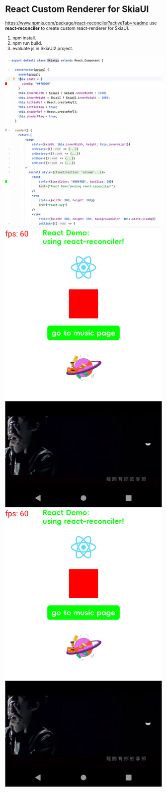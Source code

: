 # React Custom Renderer for SkiaUI

https://www.npmjs.com/package/react-reconciler?activeTab=readme
use **react-reconciler** to create custom react-renderer for SkiaUI.

1. npm install.
2. npm run build.
3. evaluate js in SkiaUI2 project.

![image](https://github.com/tanpuer/skia-ui-react/blob/main/example1.jpg)
![image](https://github.com/tanpuer/skia-ui-react/blob/main/example2.jpg)
![image](https://github.com/tanpuer/skia-ui-react/blob/main/example3.jpg)
